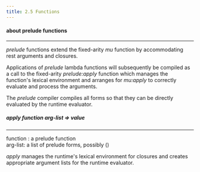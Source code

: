 ```yaml
---
title: 2.5 Functions
---
```


#### **about prelude functions**

<hr>

*prelude* functions extend the fixed-arity *mu* function by accommodating rest arguments and closures.

Applications of *prelude* lambda functions will subsequently be compiled as a call to the fixed-arity *prelude:apply* function which
manages the function's lexical environment and arranges for *mu:apply* to correctly evaluate and process the arguments.

The *prelude* compiler compiles all forms so that they can be directly evaluated by the runtime evaluator.

##### apply *function* *arg-list* => *value*

------

<div class="list">
<span class="dfn">function</span> : a <span class="dfn">prelude</span> function</br>
<span class="dfn">arg-list</span>: a list of <span class="dfn">prelude</span> forms, possibly ()</br>
</div>



*apply* manages the runtime's lexical environment for closures and creates appropriate argument lists for the runtime evaluator.
